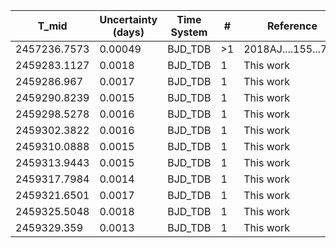 |T_mid|Uncertainty (days)           |Time System|#                                            |Reference                           |
|-----|-----------------------------|-----------|---------------------------------------------|------------------------------------|
|2457236.7573|0.00049                      |BJD_TDB    |>1                                           |2018AJ....155...79H                 |
|2459283.1127|0.0018                       |BJD_TDB    |1                                            |This work                           |
|2459286.967|0.0017                       |BJD_TDB    |1                                            |This work                           |
|2459290.8239|0.0015                       |BJD_TDB    |1                                            |This work                           |
|2459298.5278|0.0016                       |BJD_TDB    |1                                            |This work                           |
|2459302.3822|0.0016                       |BJD_TDB    |1                                            |This work                           |
|2459310.0888|0.0015                       |BJD_TDB    |1                                            |This work                           |
|2459313.9443|0.0015                       |BJD_TDB    |1                                            |This work                           |
|2459317.7984|0.0014                       |BJD_TDB    |1                                            |This work                           |
|2459321.6501|0.0017                       |BJD_TDB    |1                                            |This work                           |
|2459325.5048|0.0018                       |BJD_TDB    |1                                            |This work                           |
|2459329.359|0.0013                       |BJD_TDB    |1                                            |This work                           |
